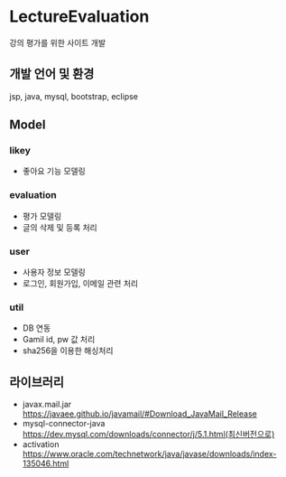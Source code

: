 # LectureEvaluation
강의 평가를 위한 사이트 개발

## 개발 언어 및 환경
jsp, java, mysql, bootstrap, eclipse

## Model

### likey
- 좋아요 기능 모델링
### evaluation
- 평가 모델링
- 글의 삭제 및 등록 처리
### user
- 사용자 정보 모델링
- 로그인, 회원가입, 이메일 관련 처리
### util
- DB 연동
- Gamil id, pw 값 처리
- sha256을 이용한 해싱처리

## 라이브러리
- javax.mail.jar
https://javaee.github.io/javamail/#Download_JavaMail_Release
- mysql-connector-java
https://dev.mysql.com/downloads/connector/j/5.1.html(최신버전으로)
- activation
https://www.oracle.com/technetwork/java/javase/downloads/index-135046.html
